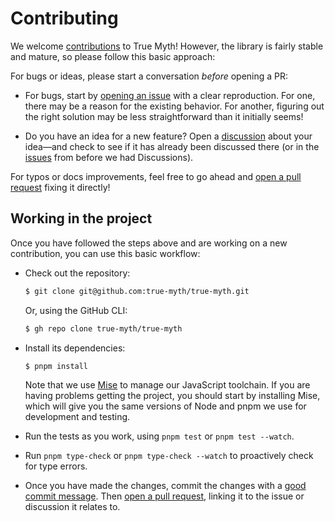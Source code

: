 # Contributing

We welcome [contributions](https://www.youtube.com/watch?v=Abu2BNixXak) to True Myth! However, the library is fairly stable and mature, so please follow this basic approach:

For bugs or ideas, please start a conversation *before* opening a PR:

- For bugs, start by [opening an issue][issues] with a clear reproduction. For one, there may be a reason for the existing behavior. For another, figuring out the right solution may be less straightforward than it initially seems!

- Do you have an idea for a new feature? Open a [discussion][discussions] about your idea—and check to see if it has already been discussed there (or in the [issues][issues] from before we had Discussions).

For typos or docs improvements, feel free to go ahead and [open a pull request][pr] fixing it directly!

[issues]: https://github.com/true-myth/true-myth/issues
[discussions]: https://github.com/true-myth/true-myth/discussions
[pr]: https://github.com/true-myth/true-myth/pulls

## Working in the project

Once you have followed the steps above and are working on a new contribution, you can use this basic workflow:

-   Check out the repository:

    ```sh
    $ git clone git@github.com:true-myth/true-myth.git
    ```

    Or, using the GitHub CLI:

    ```sh
    $ gh repo clone true-myth/true-myth
    ```

-   Install its dependencies:

    ```sh
    $ pnpm install
    ```

    Note that we use [Mise](https://mise.jdx.dev) to manage our JavaScript toolchain. If you are having problems getting the project, you should start by installing Mise, which will give you the same versions of Node and pnpm we use for development and testing.

-   Run the tests as you work, using `pnpm test` or `pnpm test --watch`.

-   Run `pnpm type-check` or `pnpm type-check --watch` to proactively check for type errors.

-   Once you have made the changes, commit the changes with a [good commit message](https://blog.stephcrown.com/writing-better-commit-messages). Then [open a pull request][pr], linking it to the issue or discussion it relates to.
